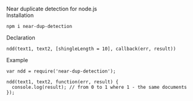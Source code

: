 Near duplicate detection for node.js <br>
Installation <br>
  ```
  npm i near-dup-detection
  ```
Declaration <br>
  ```
ndd(text1, text2, [shingleLength = 10], callback(err, result))
  ```
Example <br>
  ```
  var ndd = require('near-dup-detection');

  ndd(text1, text2, function(err, result) {
    console.log(result); // from 0 to 1 where 1 - the same documents
  });
  ```

